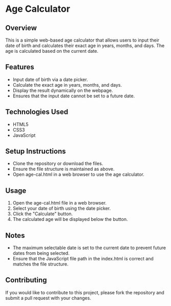 # Age Calculator
## Overview
This is a simple web-based age calculator that allows users to input their date of birth and 
calculates their exact age in years, months, and days. The age is calculated based on the current date.

## Features
* Input date of birth via a date picker.
* Calculate the exact age in years, months, and days.
* Display the result dynamically on the webpage.
* Ensures that the input date cannot be set to a future date.

## Technologies Used
* HTML5
* CSS3
* JavaScript

## Setup Instructions
* Clone the repository or download the files.
* Ensure the file structure is maintained as above.
* Open age-cal.html in a web browser to use the age calculator.

## Usage
1. Open the age-cal.html file in a web browser.
2. Select your date of birth using the date picker.
3. Click the "Calculate" button.
4. The calculated age will be displayed below the button.

## Notes
* The maximum selectable date is set to the current date to prevent future dates from being selected.
* Ensure that the JavaScript file path in the index.html is correct and matches the file structure.

## Contributing
If you would like to contribute to this project, please fork the repository and submit a pull request with your changes.
